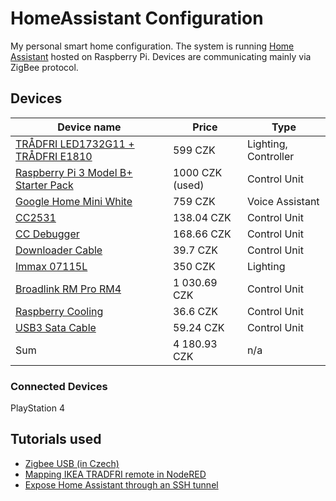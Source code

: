 # HomeAssistant Configuration
My personal smart home configuration. The system is running [Home Assistant](https://www.home-assistant.io/) hosted on Raspberry Pi. Devices are communicating mainly via ZigBee protocol.

## Devices
| Device name | Price | Type |
| --- | --- | --- |
| [TRÅDFRI LED1732G11 + TRÅDFRI E1810](https://www.ikea.com/cz/cs/p/tradfri-sada-na-dalkove-ovladani-bile-spektrum-20406570/) | 599 CZK | Lighting, Controller |
| [Raspberry Pi 3 Model B+ Starter Pack](https://sg.element14.com/raspberry-pi/rpi3-modbp-starter/starter-kit-raspberry-pi-3-model/dp/2848199) | 1000 CZK (used) | Control Unit |
| [Google Home Mini White](https://www.mironet.cz/google-home-mini-white-chytry-reproduktor-s-mikrofonem-wifi+dp363449/) | 759 CZK | Voice Assistant |
| [CC2531](https://www.aliexpress.com/item/4000059514865.html) | 138.04 CZK | Control Unit |
| [CC Debugger](https://www.aliexpress.com/item/32813122315.html) | 168.66 CZK | Control Unit |
| [Downloader Cable](https://www.aliexpress.com/item/32853531081.html) | 39.7 CZK | Control Unit |
| [Immax 07115L](https://www.immax.cz/immax-neo-smart-zarovka-led-e27-9w-rgb-cct-barevna-a-bila-stmivatelna-zigbee-3-0.html) | 350 CZK | Lighting |
| [Broadlink RM Pro RM4](https://www.aliexpress.com/item/32793393049.html) | 1 030.69 CZK | Control Unit |
| [Raspberry Cooling](https://www.aliexpress.com/item/32945772706.html) | 36.6 CZK | Control Unit |
| [USB3 Sata Cable](https://www.aliexpress.com/item/4000966208077.html) | 59.24 CZK | Control Unit |
| Sum | 4 180.93 CZK | n/a | 

### Connected Devices
PlayStation 4

## Tutorials used
* [Zigbee USB (in Czech)](https://www.youtube.com/watch?v=44rLBgWpdgg)
* [Mapping IKEA TRADFRI remote in NodeRED](https://notenoughtech.com/home-automation/mapping-ikea-tradfri-remote-in-nodered/)
* [Expose Home Assistant through an SSH tunnel](https://carly.be/expose-home-assistant-through-ssh-tunnel/)
